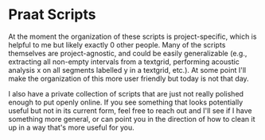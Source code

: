 # Praat Scripts

At the moment the organization of these scripts is project-specific, which is helpful to me but likely exactly 0 other people. Many of the scripts themselves are project-agnostic, and could be easily generalizable (e.g., extracting all non-empty intervals from a textgrid, performing acoustic analysis x on all segments labelled y in a textgrid, etc.). At some point I'll make the organization of this more user friendly but today is not that day.

I also have a private collection of scripts that are just not really polished enough to put openly online. If you see something that looks potentially useful but not in its current form, feel free to reach out and I'll see if I have something more general, or can point you in the direction of how to clean it up in a way that's more useful for you.
